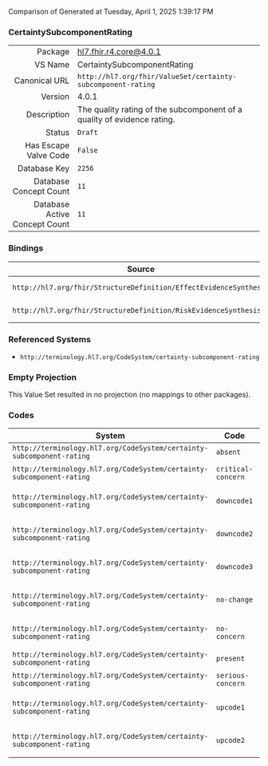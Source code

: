 Comparison of 
Generated at Tuesday, April 1, 2025 1:39:17 PM

### CertaintySubcomponentRating

|      |     |
| ---: | --- |
| Package | hl7.fhir.r4.core@4.0.1 |
| VS Name | CertaintySubcomponentRating |
| Canonical URL | `http://hl7.org/fhir/ValueSet/certainty-subcomponent-rating` |
| Version | 4.0.1 |
| Description | The quality rating of the subcomponent of a quality of evidence rating. |
| Status | `Draft` |
| Has Escape Valve Code | `False` |
| Database Key | `2256` |
| Database Concept Count | `11` |
| Database Active Concept Count | `11` |
### Bindings

| Source | Element | Binding | Strength | Element Short |
| ------ | ------- | ------- | -------- | ------------- |
| `http://hl7.org/fhir/StructureDefinition/EffectEvidenceSynthesis` | `EffectEvidenceSynthesis.certainty.certaintySubcomponent.rating` | `http://hl7.org/fhir/ValueSet/certainty-subcomponent-rating` | `Extensible` | Subcomponent certainty rating |
| `http://hl7.org/fhir/StructureDefinition/RiskEvidenceSynthesis` | `RiskEvidenceSynthesis.certainty.certaintySubcomponent.rating` | `http://hl7.org/fhir/ValueSet/certainty-subcomponent-rating` | `Extensible` | Subcomponent certainty rating |

### Referenced Systems

* `http://terminology.hl7.org/CodeSystem/certainty-subcomponent-rating`
### Empty Projection

This Value Set resulted in no projection (no mappings to other packages).

### Codes

| System | Code | Display |
| ------ | ---- | ------- |
| `http://terminology.hl7.org/CodeSystem/certainty-subcomponent-rating` | `absent` | absent |
| `http://terminology.hl7.org/CodeSystem/certainty-subcomponent-rating` | `critical-concern` | critical concern |
| `http://terminology.hl7.org/CodeSystem/certainty-subcomponent-rating` | `downcode1` | reduce rating: -1 |
| `http://terminology.hl7.org/CodeSystem/certainty-subcomponent-rating` | `downcode2` | reduce rating: -2 |
| `http://terminology.hl7.org/CodeSystem/certainty-subcomponent-rating` | `downcode3` | reduce rating: -3 |
| `http://terminology.hl7.org/CodeSystem/certainty-subcomponent-rating` | `no-change` | no change to rating |
| `http://terminology.hl7.org/CodeSystem/certainty-subcomponent-rating` | `no-concern` | no serious concern |
| `http://terminology.hl7.org/CodeSystem/certainty-subcomponent-rating` | `present` | present |
| `http://terminology.hl7.org/CodeSystem/certainty-subcomponent-rating` | `serious-concern` | serious concern |
| `http://terminology.hl7.org/CodeSystem/certainty-subcomponent-rating` | `upcode1` | increase rating: +1 |
| `http://terminology.hl7.org/CodeSystem/certainty-subcomponent-rating` | `upcode2` | increase rating: +2 |
